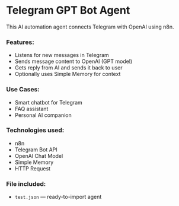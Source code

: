 # Telegram GPT Bot Agent

This AI automation agent connects Telegram with OpenAI using n8n.

### Features:
- Listens for new messages in Telegram
- Sends message content to OpenAI (GPT model)
- Gets reply from AI and sends it back to user
- Optionally uses Simple Memory for context

### Use Cases:
- Smart chatbot for Telegram
- FAQ assistant
- Personal AI companion

### Technologies used:
- n8n
- Telegram Bot API
- OpenAI Chat Model
- Simple Memory
- HTTP Request

### File included:
- `test.json` — ready-to-import agent
